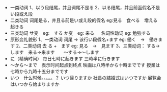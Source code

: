 * 一类动词
  1、以う段结尾，并且词尾不是る
  2、以る结尾，并且前面假名不是い段或え段
* 二类动词
  词尾是る，并且る前是い或え段的假名
  eg:見る　食べる　増える　起きる
* 三类动词
  サ变　eg:　する
  か变　eg:   来る 　
  名词性动词  eg:  勉強する
* 原形变礼貌形
  1、一类动词 词尾 -> 该行い段假名+ます
  eg:  働く　->　働きます
  2、二类动词 去 る +　ます
  eg:  見る　->　見ます
  3、三类动词：
  する->します　来る->来ます　　～する->～します
* に（精确时间）
  毎日七時に起きます
  三時半に行きます
* ～から～まで　表示时间起点到终点
  映画は八時半から十時までです
  授業は七時から九時十五分までです
* いつ　什么时候。。。。。？
  いつ帰りますか
  社長の結婚式はいつですか
  展覧会はいつから始まりますか
